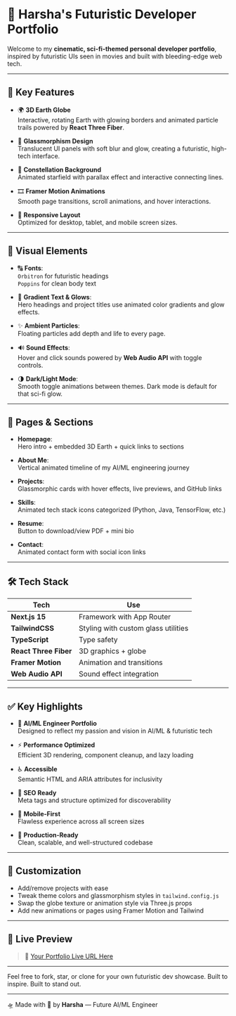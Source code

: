 # 🔮 Harsha's Futuristic Developer Portfolio

Welcome to my **cinematic, sci-fi-themed personal developer portfolio**, inspired by futuristic UIs seen in movies and built with bleeding-edge web tech.

---

## 🌟 Key Features

- 🌍 **3D Earth Globe**  
  Interactive, rotating Earth with glowing borders and animated particle trails powered by **React Three Fiber**.

- 🧊 **Glassmorphism Design**  
  Translucent UI panels with soft blur and glow, creating a futuristic, high-tech interface.

- 🌌 **Constellation Background**  
  Animated starfield with parallax effect and interactive connecting lines.

- 🎞️ **Framer Motion Animations**  
  Smooth page transitions, scroll animations, and hover interactions.

- 📱 **Responsive Layout**  
  Optimized for desktop, tablet, and mobile screen sizes.

---

## 🎨 Visual Elements

- 🔠 **Fonts**:  
  `Orbitron` for futuristic headings  
  `Poppins` for clean body text

- 🎨 **Gradient Text & Glows**:  
  Hero headings and project titles use animated color gradients and glow effects.

- ✨ **Ambient Particles**:  
  Floating particles add depth and life to every page.

- 🔊 **Sound Effects**:  
  Hover and click sounds powered by **Web Audio API** with toggle controls.

- 🌗 **Dark/Light Mode**:  
  Smooth toggle animations between themes. Dark mode is default for that sci-fi glow.

---

## 📁 Pages & Sections

- **Homepage**:  
  Hero intro + embedded 3D Earth + quick links to sections

- **About Me**:  
  Vertical animated timeline of my AI/ML engineering journey

- **Projects**:  
  Glassmorphic cards with hover effects, live previews, and GitHub links

- **Skills**:  
  Animated tech stack icons categorized (Python, Java, TensorFlow, etc.)

- **Resume**:  
  Button to download/view PDF + mini bio

- **Contact**:  
  Animated contact form with social icon links

---

## 🛠️ Tech Stack

| Tech                 | Use                                 |
|----------------------|--------------------------------------|
| **Next.js 15**        | Framework with App Router           |
| **TailwindCSS**       | Styling with custom glass utilities |
| **TypeScript**        | Type safety                         |
| **React Three Fiber** | 3D graphics + globe                 |
| **Framer Motion**     | Animation and transitions           |
| **Web Audio API**     | Sound effect integration            |

---

## ✅ Key Highlights

- 🧠 **AI/ML Engineer Portfolio**  
  Designed to reflect my passion and vision in AI/ML & futuristic tech

- ⚡ **Performance Optimized**  
  Efficient 3D rendering, component cleanup, and lazy loading

- ♿ **Accessible**  
  Semantic HTML and ARIA attributes for inclusivity

- 🧾 **SEO Ready**  
  Meta tags and structure optimized for discoverability

- 📱 **Mobile-First**  
  Flawless experience across all screen sizes

- 🚀 **Production-Ready**  
  Clean, scalable, and well-structured codebase

---

## 🎯 Customization

- Add/remove projects with ease
- Tweak theme colors and glassmorphism styles in `tailwind.config.js`
- Swap the globe texture or animation style via Three.js props
- Add new animations or pages using Framer Motion and Tailwind

---

## 📡 Live Preview

> 🔗 [Your Portfolio Live URL Here](https://your-portfolio.vercel.app)

---

Feel free to fork, star, or clone for your own futuristic dev showcase.
Built to inspire. Built to stand out.

---

🛸 Made with 💙 by **Harsha** — Future AI/ML Engineer
